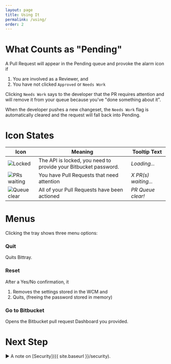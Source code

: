 ```yaml
---
layout: page
title: Using It
permalink: /using/
order: 2
---
```


# What Counts as "Pending"

A Pull Request will appear in the Pending queue and provoke the alarm icon if

1. You are involved as a Reviewer, and
1. You have not clicked `Approved` or `Needs Work`

Clicking `Needs Work` says to the developer that the PR requires attention and will remove it from your queue because you've "done something about it".

When the developer pushes a new changeset, the `Needs Work` flag is automatically cleared and the request will fall back into Pending.

# Icon States

|Icon|Meaning|Tooltip Text|
|---|---|---|
|![Locked](/assets/lock.png)|The API is locked, you need to provide your Bitbucket password.|_Loading..._|
|![PRs waiting](/assets/alarm.png)|You have Pull Requests that need attention|_X PR(s) waiting..._|
|![Queue clear](/assets/checkmark.png)|All of your Pull Requests have been actioned|_PR Queue clear!_|

# Menus

Clicking the tray shows three menu options:

### Quit

Quits Bittray.

### Reset

After a Yes/No confirmation, it

1. Removes the settings stored in the WCM and
1. Quits, (freeing the password stored in memory)

### Go to Bitbucket

Opens the Bitbucket pull request Dashboard you provided.

# Next Step

:arrow_forward: A note on [Security]({{ site.baseurl }}/security).